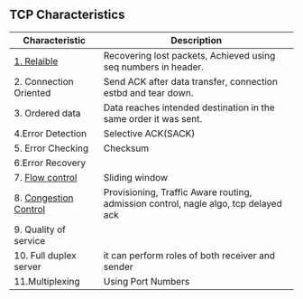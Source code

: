 ## TCP Characteristics

|Characteristic|Description|
|---|---|
|[1. Relaible](Reliability) | Recovering lost packets, Achieved using seq numbers in header.|
|2. Connection Oriented |Send ACK after data transfer, connection estbd and tear down.|
|3. Ordered data |Data reaches intended destination in the same order it was sent.|
|4.Error Detection|Selective ACK(SACK)|
|5. Error Checking|Checksum|
|6.Error Recovery||
|7. [Flow control](Flow_Control)| Sliding window|
|8. [Congestion Control](Flow_Control)|Provisioning, Traffic Aware routing, admission control, nagle algo, tcp delayed ack|
|9. Quality of service||
|10. Full duplex server|it can perform roles of both receiver and sender|
|11.Multiplexing|Using Port Numbers|
